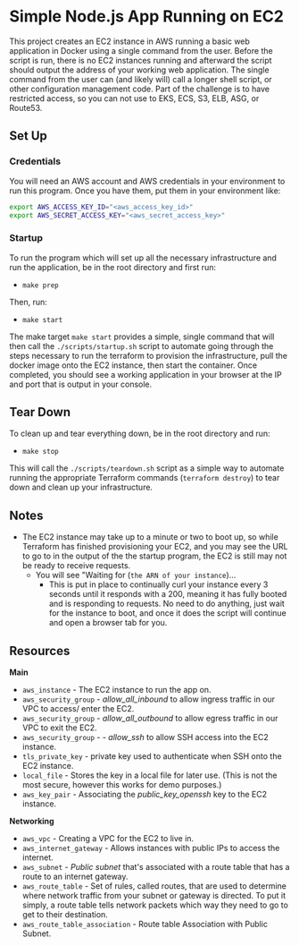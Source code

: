 # Simple Node.js App Running on EC2

This project creates an EC2 instance in AWS running a basic web application in Docker using a single command from the user. Before the script is run, there is no EC2 instances running and afterward the script should output the address of your working web application. The single command from the user can (and likely will) call a longer shell script, or other configuration management code. Part of the challenge is to have restricted access, so you can not use to EKS, ECS, S3, ELB, ASG, or Route53.



## Set Up

### Credentials

You will need an AWS account and AWS credentials in your environment to run this program. Once you have them, put them in your environment like:

```sh
export AWS_ACCESS_KEY_ID="<aws_access_key_id>"
export AWS_SECRET_ACCESS_KEY="<aws_secret_access_key>"
```

### Startup

To run the program which will set up all the necessary infrastructure and run the application, be in the root directory and first run:

* `make prep`

Then, run:

* `make start`

The make target `make start` provides a simple, single command that will then call the `./scripts/startup.sh` script to automate going through the steps necessary to run the terraform to provision the infrastructure, pull the docker image onto the EC2 instance, then start the container. Once completed, you should see a working application in your browser at the IP and port that is output in your console.


## Tear Down

To clean up and tear everything down, be in the root directory and run:

* `make stop`

This will call the `./scripts/teardown.sh` script as a simple way to automate running the appropriate Terraform commands (`terraform destroy`) to tear down and clean up your infrastructure.

## Notes

* The EC2 instance may take up to a minute or two to boot up, so while Terraform has finished provisioning your EC2, and you may see the URL to go to in the output of the the startup program, the EC2 is still may not be ready to receive requests.
  * You will see "Waiting for (`the ARN of your instance`)...
    * This is put in place to continually curl your instance every 3 seconds until it responds with a 200, meaning it has fully booted and is responding to requests. No need to do anything, just wait for the instance to boot, and once it does the script will continue and open a browser tab for you.


## Resources

**Main**

* `aws_instance` - The EC2 instance to run the app on.
* `aws_security_group` - *allow_all_inbound* to allow ingress traffic in our VPC to access/ enter the EC2.
* `aws_security_group` - *allow_all_outbound* to allow egress traffic in our VPC to exit the EC2.
* `aws_security_group` - - *allow_ssh* to allow SSH access into the EC2 instance.
* `tls_private_key` - private key used to authenticate when SSH onto the EC2 instance.
* `local_file` - Stores the key in a local file for later use. (This is not the most secure, however this works for demo purposes.)
* `aws_key_pair` - Associating the *public_key_openssh* key to the EC2 instance.

**Networking**

* `aws_vpc` - Creating a VPC for the EC2 to live in.
* `aws_internet_gateway` - Allows instances with public IPs to access the internet.
* `aws_subnet` - *Public subnet* that's associated with a route table that has a route to an internet gateway.
* `aws_route_table` - Set of rules, called routes, that are used to determine where network traffic from your subnet or gateway is directed. To put it simply, a route table tells network packets which way they need to go to get to their destination.
* `aws_route_table_association` - Route table Association with Public Subnet.
